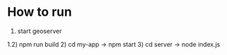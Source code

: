 # How to run 
1) start geoserver

1.2) npm run build
2) cd my-app -> npm start
3) cd server -> node index.js